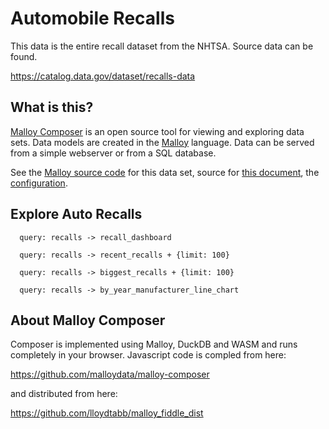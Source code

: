 # Automobile Recalls
This data is the entire recall dataset from the NHTSA.  Source data can be found.

https://catalog.data.gov/dataset/recalls-data

## What is this?

[Malloy Composer](https://github.com/malloydata/malloy-composer) is an open source tool for viewing and exploring data sets.  Data models are created in the  [Malloy](https://github.com/looker-open-source/malloy/) language.  Data can be served from a simple webserver or from a SQL database.  

See the [Malloy source code](auto_recalls.malloy) for this data set, source for [this document](composer.md), the [configuration](composer.json).


## Explore Auto Recalls


<!-- malloy-query  
  name="Recall Dashboard"
  description="by manufacturer, look at recall history."
  model="Auto Recalls"
  renderer="dashboard"
-->
```malloy
  query: recalls -> recall_dashboard
```


<!-- malloy-query  
  name="Most Recent Recalls"
  model="Auto Recalls"
-->
```malloy
  query: recalls -> recent_recalls + {limit: 100}
```

<!-- malloy-query  
  name="Largest Recalls"
  model="Auto Recalls"
  description="There have been some historically large recalls, from Honda airbags, to Firestone Tires with separating treads.  Here is a list of the largest recalls of all time."
-->
```malloy
  query: recalls -> biggest_recalls + {limit: 100}
```

<!-- malloy-query  
  name="Manufacturer's Recalls over Time"
  model="Auto Recalls"
  description="Line chart of the top manufactuers over time"
  renderer="line_chart"
-->
```malloy
  query: recalls -> by_year_manufacturer_line_chart 
```

## About Malloy Composer

Composer is implemented using Malloy, DuckDB and WASM and runs completely
in your browser.  Javascript code is compled from here:

  https://github.com/malloydata/malloy-composer
  
 and distributed from here:
 
   https://github.com/lloydtabb/malloy_fiddle_dist
